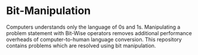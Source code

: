 # Bit-Manipulation
Computers understands only the language of 0s and 1s. Manipulating a problem statement with Bit-Wise operators removes additional performance overheads of computer-to-human language conversion.
This repository contains problems which are resolved using bit manipulation.
